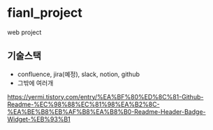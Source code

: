 # fianl_project
web project


## 기술스택
- confluence, jira(예정), slack, notion, github
- 그밖에 여러개


https://yermi.tistory.com/entry/%EA%BF%80%ED%8C%81-Github-Readme-%EC%98%88%EC%81%98%EA%B2%8C-%EA%BE%B8%EB%AF%B8%EA%B8%B0-Readme-Header-Badge-Widget-%EB%93%B1

